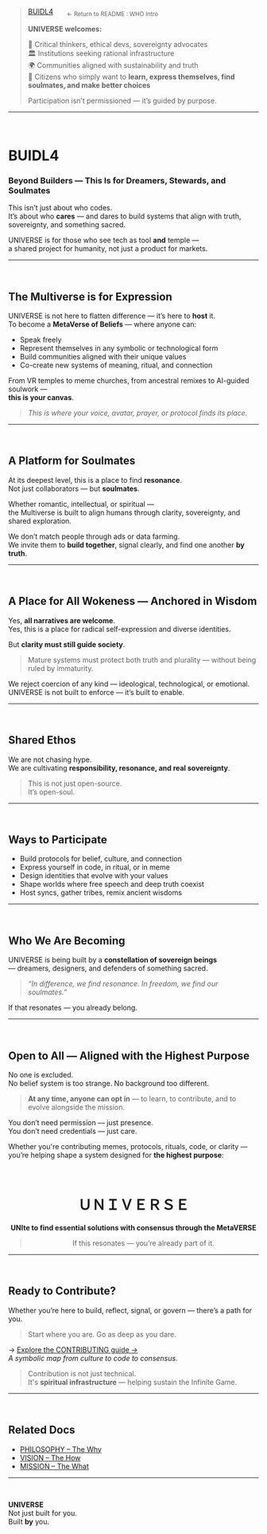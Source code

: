 > [BUIDL4](../README.md#buidl4--the-who) &nbsp;&nbsp;&nbsp;&nbsp;&nbsp; <sub>← Return to README : WHO Intro</sub>
>  
> **UNIVERSE welcomes:**
> 
> 🧠 Critical thinkers, ethical devs, sovereignty advocates  
> 🏛 Institutions seeking rational infrastructure  
> 🌍 Communities aligned with sustainability and truth  
> 🤝 Citizens who simply want to **learn, express themselves, find soulmates, and make better choices**  
>  
> Participation isn’t permissioned — it’s guided by purpose.

---

<br>

# BUIDL4
### Beyond Builders — This Is for Dreamers, Stewards, and Soulmates

This isn’t just about who codes.  
It’s about who **cares** — and dares to build systems that align with truth, sovereignty, and something sacred.

UNIVERSE is for those who see tech as tool **and** temple —  
a shared project for humanity, not just a product for markets.

---

<br>

## The Multiverse is for Expression

UNIVERSE is not here to flatten difference — it’s here to **host** it.  
To become a **MetaVerse of Beliefs** — where anyone can:

- Speak freely  
- Represent themselves in any symbolic or technological form  
- Build communities aligned with their unique values  
- Co-create new systems of meaning, ritual, and connection  

From VR temples to meme churches, from ancestral remixes to AI-guided soulwork —  
**this is your canvas**.

> _This is where your voice, avatar, prayer, or protocol finds its place._

---

<br>

## A Platform for Soulmates

At its deepest level, this is a place to find **resonance**.  
Not just collaborators — but **soulmates**.

Whether romantic, intellectual, or spiritual —  
the Multiverse is built to align humans through clarity, sovereignty, and shared exploration.

We don’t match people through ads or data farming.  
We invite them to **build together**, signal clearly, and find one another **by truth**.

---

<br>

## A Place for All Wokeness — Anchored in Wisdom

Yes, **all narratives are welcome**.  
Yes, this is a place for radical self-expression and diverse identities.

But **clarity must still guide society**.

> Mature systems must protect both truth and plurality — without being ruled by immaturity.

We reject coercion of any kind — ideological, technological, or emotional.  
UNIVERSE is not built to enforce — it’s built to enable.

---

<br>

## Shared Ethos

We are not chasing hype.  
We are cultivating **responsibility, resonance, and real sovereignty**.

> This is not just open-source.  
> It’s open-soul.

---

<br>

## Ways to Participate

- Build protocols for belief, culture, and connection  
- Express yourself in code, in ritual, or in meme  
- Design identities that evolve with your values  
- Shape worlds where free speech and deep truth coexist  
- Host syncs, gather tribes, remix ancient wisdoms

---

<br>

## Who We Are Becoming

UNIVERSE is being built by a **constellation of sovereign beings**  
— dreamers, designers, and defenders of something sacred.

> _“In difference, we find resonance. In freedom, we find our soulmates.”_

If that resonates — you already belong.

---

<br>

## Open to All — Aligned with the Highest Purpose

No one is excluded.  
No belief system is too strange. No background too different.

> **At any time, anyone can opt in** — to learn, to contribute, and to evolve alongside the mission.

You don’t need permission — just presence.  
You don’t need credentials — just care.

Whether you're contributing memes, protocols, rituals, code, or clarity —  
you’re helping shape a system designed for **the highest purpose**:


<br>

<div align="center">

# ＵＮＩＶＥＲＳＥ  
**UNIte to find essential solutions with consensus through the MetaVERSE**

> If this resonates — you’re already part of it.

</div>

---

<br>

## Ready to Contribute?

Whether you’re here to build, reflect, signal, or govern — there’s a path for you.

> Start where you are. Go as deep as you dare.

→ [Explore the CONTRIBUTING guide →](CONTRIBUTING.md)  
_A symbolic map from culture to code to consensus._

> Contribution is not just technical.  
> It's **spiritual infrastructure** — helping sustain the Infinite Game.

---

<br>

## Related Docs

- [PHILOSOPHY – The Why](PHILOSOPHY.md)  
- [VISION – The How](VISION.md)  
- [MISSION – The What](MISSION.md)

---

<br>

**UNIVERSE**  
Not just built for you.  
Built **by** you.

